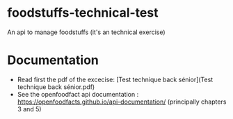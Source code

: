 # foodstuffs-technical-test
An api to manage foodstuffs (it's an technical exercise)

# Documentation
- Read first the pdf of the excecise: [Test technique back sénior](Test technique back sénior.pdf)
- See the openfoodfact api documentation : https://openfoodfacts.github.io/api-documentation/ (principally chapters 3 and 5)